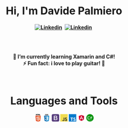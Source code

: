 <p>
  <h1 align="center"><b>Hi, I'm Davide Palmiero</h1>
</p>
<p align="center">
<a href="https://www.linkedin.com/in/davide-palmiero/"><img src="https://img.shields.io/badge/Linkedin-1DA1F2?style=for-the-badge&logo=linkedin&logoColor=white" alt="Linkedin" /></a>&nbsp;
<a href="https://dpalm.it/"><img src="https://img.shields.io/badge/website-1DA1F2?style=for-the-badge&logo=website&logoColor=white" alt="Linkedin" /></a>&nbsp;
  
</p>
<br />

<br>
<p align="center">
🌱 I’m currently learning Xamarin and C#!
</a>
<br>
⚡ Fun fact: i love to play guitar! 🎸
</p>
<br>


<p align="center">
<h1 align="center"> Languages and Tools </h1>
<p align="center">
<code><img height="20" src="https://raw.githubusercontent.com/github/explore/80688e429a7d4ef2fca1e82350fe8e3517d3494d/topics/html/html.png"></code>
<code><img height="20" src="https://raw.githubusercontent.com/github/explore/80688e429a7d4ef2fca1e82350fe8e3517d3494d/topics/css/css.png"></code>
<code><img height="20" src="https://raw.githubusercontent.com/github/explore/80688e429a7d4ef2fca1e82350fe8e3517d3494d/topics/bootstrap/bootstrap.png"></code>
<code><img height="20" src="https://raw.githubusercontent.com/github/explore/80688e429a7d4ef2fca1e82350fe8e3517d3494d/topics/javascript/javascript.png"></code>
<code><img height="20" src="https://raw.githubusercontent.com/github/explore/80688e429a7d4ef2fca1e82350fe8e3517d3494d/topics/typescript/typescript.png"></code>
<code><img height="20" src="https://raw.githubusercontent.com/github/explore/80688e429a7d4ef2fca1e82350fe8e3517d3494d/topics/angular/angular.png"></code>
<code><img height="20" src="https://raw.githubusercontent.com/github/explore/80688e429a7d4ef2fca1e82350fe8e3517d3494d/topics/csharp/csharp.png"></code></p>
</p>
